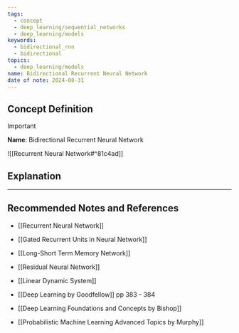 ```yaml
---
tags:
  - concept
  - deep_learning/sequential_networks
  - deep_learning/models
keywords:
  - bidirectional_rnn
  - bidirectional
topics:
  - deep_learning/models
name: Bidirectional Recurrent Neural Network
date of note: 2024-08-31
---
```


## Concept Definition

>[!important]
>**Name**: Bidirectional Recurrent Neural Network

![[Recurrent Neural Network#^81c4ad]]



## Explanation





-----------
##  Recommended Notes and References




- [[Recurrent Neural Network]]
- [[Gated Recurrent Units in Neural Network]]
- [[Long-Short Term Memory Network]]
- [[Residual Neural Network]]

- [[Linear Dynamic System]]


- [[Deep Learning by Goodfellow]] pp 383 - 384
- [[Deep Learning Foundations and Concepts by Bishop]]
- [[Probabilistic Machine Learning Advanced Topics by Murphy]] 